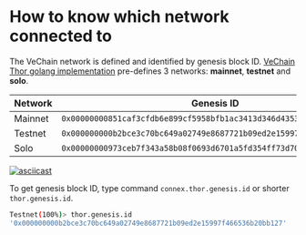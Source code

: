 # How to know which network connected to

The VeChain network is defined and identified by genesis block ID. [VeChain Thor golang implementation](https://github.com/vechain/thor) pre-defines 3 networks: **mainnet**, **testnet** and **solo**. 

|Network|Genesis ID|
| - | - |
| Mainnet| `0x00000000851caf3cfdb6e899cf5958bfb1ac3413d346d43539627e6be7ec1b4a` |
| Testnet | `0x000000000b2bce3c70bc649a02749e8687721b09ed2e15997f466536b20bb127` |
| Solo | `0x00000000973ceb7f343a58b08f0693d6701a5fd354ff73d7058af3fba222aea4` |


[![asciicast](https://asciinema.org/a/261762.svg)](https://asciinema.org/a/261762?autoplay=1)


To get genesis block ID, type command `connex.thor.genesis.id` or shorter `thor.genesis.id`.

```sh
Testnet(100%)> thor.genesis.id
'0x000000000b2bce3c70bc649a02749e8687721b09ed2e15997f466536b20bb127'
```
